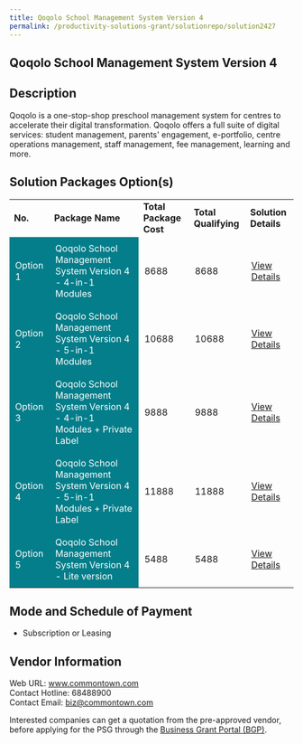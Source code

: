 ```yaml
---
title: Qoqolo School Management System Version 4
permalink: /productivity-solutions-grant/solutionrepo/solution2427
---
```


## Qoqolo School Management System Version 4

## Description

Qoqolo is a one-stop-shop preschool management system for centres to accelerate their digital transformation.  Qoqolo offers a full suite of digital services: student management, parents' engagement, e-portfolio, centre operations management, staff management, fee management, learning and more.

## Solution Packages Option(s)

<table>
<tr>
<td><b>No.</b></td>
<td><b>Package Name</b></td>
<td><b>Total Package Cost</b></td>
<td><b>Total Qualifying</b></td>
<td><b>Solution Details</b></td>
</tr>
<tr>
<td style='padding: 10px; background-color: #037E8A; color: #FFFFFF;'>Option 1</td>
<td style='padding: 10px; background-color: #037E8A; color: #FFFFFF;'>Qoqolo School Management System Version 4 - 4-in-1 Modules</td>
<td style='padding: 10px;'>8688</td>
<td style='padding: 10px;'>8688</td>
<td style='padding: 10px;'><a href='https://www.gobusiness.gov.sg/images/psg/Desensitised_Commontown_20200083_Annex_3_Part_1.pdf' target='_blank'>View Details</a></td>
</tr>
<tr>
<td style='padding: 10px; background-color: #037E8A; color: #FFFFFF;'>Option 2</td>
<td style='padding: 10px; background-color: #037E8A; color: #FFFFFF;'>Qoqolo School Management System Version 4 - 5-in-1 Modules</td>
<td style='padding: 10px;'>10688</td>
<td style='padding: 10px;'>10688</td>
<td style='padding: 10px;'><a href='https://www.gobusiness.gov.sg/images/psg/Desensitised_Commontown_20200083_Annex_3_Part_2.pdf' target='_blank'>View Details</a></td>
</tr>
<tr>
<td style='padding: 10px; background-color: #037E8A; color: #FFFFFF;'>Option 3</td>
<td style='padding: 10px; background-color: #037E8A; color: #FFFFFF;'>Qoqolo School Management System Version 4 - 4-in-1 Modules + Private Label</td>
<td style='padding: 10px;'>9888</td>
<td style='padding: 10px;'>9888</td>
<td style='padding: 10px;'><a href='https://www.gobusiness.gov.sg/images/psg/Desensitised_Commontown_20200083_Annex_3_Part_3.pdf' target='_blank'>View Details</a></td>
</tr>
<tr>
<td style='padding: 10px; background-color: #037E8A; color: #FFFFFF;'>Option 4</td>
<td style='padding: 10px; background-color: #037E8A; color: #FFFFFF;'>Qoqolo School Management System Version 4 - 5-in-1  Modules + Private Label</td>
<td style='padding: 10px;'>11888</td>
<td style='padding: 10px;'>11888</td>
<td style='padding: 10px;'><a href='https://www.gobusiness.gov.sg/images/psg/Desensitised_Commontown_20200083_Annex_3_Part_4.pdf' target='_blank'>View Details</a></td>
</tr>
<tr>
<td style='padding: 10px; background-color: #037E8A; color: #FFFFFF;'>Option 5</td>
<td style='padding: 10px; background-color: #037E8A; color: #FFFFFF;'>Qoqolo School Management System Version 4 - Lite version</td>
<td style='padding: 10px;'>5488</td>
<td style='padding: 10px;'>5488</td>
<td style='padding: 10px;'><a href='https://www.gobusiness.gov.sg/images/psg/Desensitised_Commontown_20200083_Annex_3_Part_5.pdf' target='_blank'>View Details</a></td>
</tr>
</table>

## Mode and Schedule of Payment

 - Subscription or Leasing

## Vendor Information

 Web URL: www.commontown.com <br>Contact Hotline: 68488900 <br>Contact Email: biz@commontown.com <br>

Interested companies can get a quotation from the pre-approved vendor, before applying for the PSG through the <a href='https://www.businessgrants.gov.sg/' target='_blank' rel='noopener'>Business Grant Portal (BGP)</a>.

<script src="/jquery/resize-tables.js"></script>
